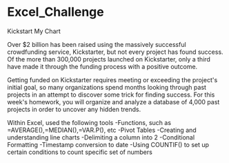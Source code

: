 # Excel_Challenge

Kickstart My Chart

Over $2 billion has been raised using the massively successful crowdfunding service, Kickstarter, but not every project has found success. Of the more than 300,000 projects launched on Kickstarter, only a third have made it through the funding process with a positive outcome.

Getting funded on Kickstarter requires meeting or exceeding the project's initial goal, so many organizations spend months looking through past projects in an attempt to discover some trick for finding success. For this week's homework, you will organize and analyze a database of 4,000 past projects in order to uncover any hidden trends.


Within Excel, used the following tools
-Functions, such as =AVERAGE(),=MEDIAN(),=VAR.P(), etc
-Pivot Tables
-Creating and understanding line charts
-Delimiting a column into 2
-Conditional Formatting
-Timestamp conversion to date
-Using COUNTIF() to set up certain conditions to count specific set of numbers

